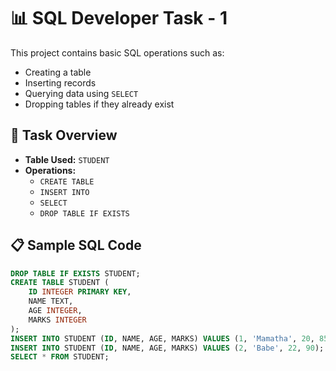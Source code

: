 # 📊 SQL Developer Task - 1

This project contains basic SQL operations such as:

- Creating a table
- Inserting records
- Querying data using `SELECT`
- Dropping tables if they already exist

## 🧠 Task Overview

- **Table Used:** `STUDENT`
- **Operations:**
  - `CREATE TABLE`
  - `INSERT INTO`
  - `SELECT`
  - `DROP TABLE IF EXISTS`

## 📋 Sample SQL Code

```sql
DROP TABLE IF EXISTS STUDENT;
CREATE TABLE STUDENT (
    ID INTEGER PRIMARY KEY,
    NAME TEXT,
    AGE INTEGER,
    MARKS INTEGER
);
INSERT INTO STUDENT (ID, NAME, AGE, MARKS) VALUES (1, 'Mamatha', 20, 85);
INSERT INTO STUDENT (ID, NAME, AGE, MARKS) VALUES (2, 'Babe', 22, 90);
SELECT * FROM STUDENT;
